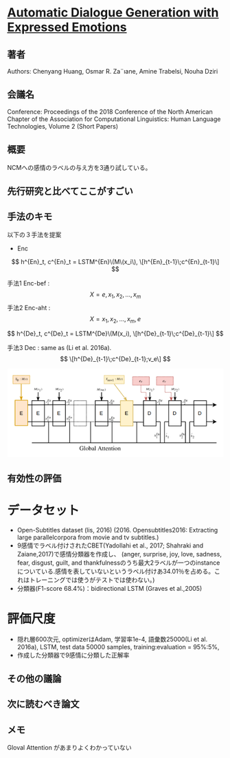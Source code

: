 # [Automatic Dialogue Generation with Expressed Emotions](https://www.aclweb.org/anthology/N18-2008)

## 著者
Authors: Chenyang Huang, Osmar R. Za¨ıane, Amine Trabelsi, Nouha Dziri
## 会議名
Conference: Proceedings of the 2018 Conference of the North American Chapter of the Association 
for Computational Linguistics: Human Language Technologies, Volume 2 (Short Papers)

## 概要
NCMへの感情のラベルの与え方を3通り試している。

## 先行研究と比べてここがすごい


## 手法のキモ
以下の３手法を提案

* Enc 

$$ h^{En}_t, c^{En}_t = LSTM^{En}\(M\(x_i\), \[h^{En}_{t-1}\;c^{En}_{t-1}\] $$

手法1 Enc-bef : $$ X={e, x_1, x_2, ..., x_m} $$
手法2 Enc-aht : $$ X={x_1, x_2, ..., x_m, e} $$

$$ h^{De}_t, c^{De}_t = LSTM^{De}\(M(x_i), \[h^{De}_{t-1}\;c^{De}_{t-1}\] $$

手法3 Dec : same as (Li et al. 2016a).  $$ \[h^{De}_{t-1}\;c^{De}_{t-1};v_e\] $$


![figure1](https://github.com/AsaiSara/Scholar/blob/picture/Generation%20model/Emotion%20expression/Automatic_Emo2018.png)

## 有効性の評価
# データセット
* Open-Subtitles dataset (lis, 2016) 
(2016. Opensubtitles2016: Extracting large parallelcorpora from movie and tv subtitles.)
* 9感情でラベル付けされたCBET(Yadollahi et al., 2017; Shahraki and Zaiane,2017)で感情分類器を作成し、
(anger, surprise, joy, love, sadness, fear, disgust, guilt, and thankfulnessのうち最大2ラベルが一つのinstanceについている.感情を表していないというラベル付けあ34.01％を占める。これはトレーニングでは使うがテストでは使わない。)
* 分類器(F1-score 68.4%)：bidirectional LSTM (Graves et al.,2005)

# 評価尺度
* 隠れ層600次元, optimizerはAdam, 学習率1e-4, 語彙数25000(Li et al. 2016a), LSTM, test data 50000 samples, training:evaluation = 95%:5%,
* 作成した分類器で9感情に分類した正解率




## その他の議論

## 次に読むべき論文

## メモ
Gloval Attention があまりよくわかっていない
